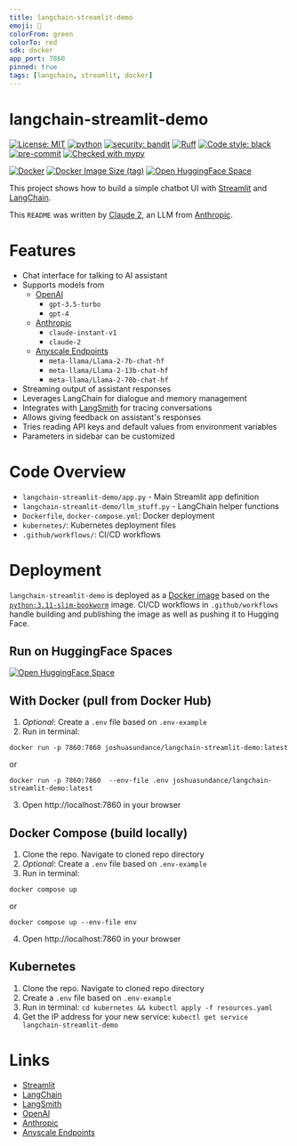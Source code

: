 ```yaml
---
title: langchain-streamlit-demo
emoji: 🦜
colorFrom: green
colorTo: red
sdk: docker
app_port: 7860
pinned: true
tags: [langchain, streamlit, docker]
---
```


# langchain-streamlit-demo

[![License: MIT](https://img.shields.io/badge/License-MIT-yellow.svg)](https://opensource.org/licenses/MIT)
[![python](https://img.shields.io/badge/Python-3.11-3776AB.svg?style=flat&logo=python&logoColor=white)](https://www.python.org)
[![security: bandit](https://img.shields.io/badge/security-bandit-yellow.svg)](https://github.com/PyCQA/bandit)
[![Ruff](https://img.shields.io/endpoint?url=https://raw.githubusercontent.com/charliermarsh/ruff/main/assets/badge/v1.json)](https://github.com/charliermarsh/ruff)
[![Code style: black](https://img.shields.io/badge/code%20style-black-000000.svg)](https://github.com/psf/black)
[![pre-commit](https://img.shields.io/badge/pre--commit-enabled-brightgreen?logo=pre-commit&logoColor=white)](https://github.com/pre-commit/pre-commit)
[![Checked with mypy](http://www.mypy-lang.org/static/mypy_badge.svg)](http://mypy-lang.org/)

[![Docker](https://img.shields.io/badge/docker-%230db7ed.svg?&logo=docker&logoColor=white)](https://hub.docker.com/r/joshuasundance/langchain-streamlit-demo)
[![Docker Image Size (tag)](https://img.shields.io/docker/image-size/joshuasundance/langchain-streamlit-demo/latest)](https://hub.docker.com/r/joshuasundance/langchain-streamlit-demo)
[![Open HuggingFace Space](https://huggingface.co/datasets/huggingface/badges/raw/main/open-in-hf-spaces-sm.svg)](https://huggingface.co/spaces/joshuasundance/langchain-streamlit-demo)


This project shows how to build a simple chatbot UI with [Streamlit](https://streamlit.io) and [LangChain](https://langchain.com).

This `README` was written by [Claude 2](https://www.anthropic.com/index/claude-2), an LLM from [Anthropic](https://www.anthropic.com/).

# Features
- Chat interface for talking to AI assistant
- Supports models from
  - [OpenAI](https://openai.com/)
    - `gpt-3.5-turbo`
    - `gpt-4`
  - [Anthropic](https://www.anthropic.com/)
    - `claude-instant-v1`
    - `claude-2`
  - [Anyscale Endpoints](https://endpoints.anyscale.com/)
    - `meta-llama/Llama-2-7b-chat-hf`
    - `meta-llama/Llama-2-13b-chat-hf`
    - `meta-llama/Llama-2-70b-chat-hf`
- Streaming output of assistant responses
- Leverages LangChain for dialogue and memory management
- Integrates with [LangSmith](https://smith.langchain.com) for tracing conversations
- Allows giving feedback on assistant's responses
- Tries reading API keys and default values from environment variables
- Parameters in sidebar can be customized

# Code Overview
- `langchain-streamlit-demo/app.py` - Main Streamlit app definition
- `langchain-streamlit-demo/llm_stuff.py` - LangChain helper functions
- `Dockerfile`, `docker-compose.yml`: Docker deployment
- `kubernetes/`: Kubernetes deployment files
- `.github/workflows/`: CI/CD workflows

# Deployment
`langchain-streamlit-demo` is deployed as a [Docker image](https://hub.docker.com/r/joshuasundance/langchain-streamlit-demo) based on the [`python:3.11-slim-bookworm`](https://github.com/docker-library/python/blob/81b6e5f0643965618d633cd6b811bf0879dee360/3.11/slim-bookworm/Dockerfile) image.
CI/CD workflows in `.github/workflows` handle building and publishing the image as well as pushing it to Hugging Face.

## Run on HuggingFace Spaces
[![Open HuggingFace Space](https://huggingface.co/datasets/huggingface/badges/raw/main/open-in-hf-spaces-sm.svg)](https://huggingface.co/spaces/joshuasundance/langchain-streamlit-demo)

## With Docker (pull from Docker Hub)

1. _Optional_: Create a `.env` file based on `.env-example`
2. Run in terminal:

`docker run -p 7860:7860 joshuasundance/langchain-streamlit-demo:latest`

or

`docker run -p 7860:7860  --env-file .env joshuasundance/langchain-streamlit-demo:latest`

3. Open http://localhost:7860 in your browser

## Docker Compose (build locally)
1. Clone the repo. Navigate to cloned repo directory
2. _Optional_: Create a `.env` file based on `.env-example`
3. Run in terminal:

`docker compose up`

or

`docker compose up --env-file env`

4. Open http://localhost:7860 in your browser

## Kubernetes
1. Clone the repo. Navigate to cloned repo directory
2. Create a `.env` file based on `.env-example`
3. Run in terminal: `cd kubernetes && kubectl apply -f resources.yaml`
4. Get the IP address for your new service: `kubectl get service langchain-streamlit-demo`

# Links
- [Streamlit](https://streamlit.io)
- [LangChain](https://langchain.com)
- [LangSmith](https://smith.langchain.com)
- [OpenAI](https://openai.com/)
- [Anthropic](https://www.anthropic.com/)
- [Anyscale Endpoints](https://endpoints.anyscale.com/)
